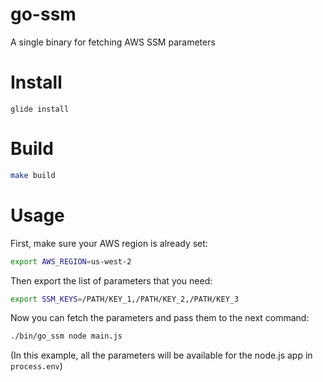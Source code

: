 # go-ssm
A single binary for fetching AWS SSM parameters

# Install

```
glide install
```

# Build

```bash
make build
```

# Usage

First, make sure your AWS region is already set:

```bash
export AWS_REGION=us-west-2
```

Then export the list of parameters that you need:

```bash
export SSM_KEYS=/PATH/KEY_1,/PATH/KEY_2,/PATH/KEY_3
```

Now you can fetch the parameters and pass them to the next command:

```bash
./bin/go_ssm node main.js
```
(In this example, all the parameters will be available for the node.js app in `process.env`)
